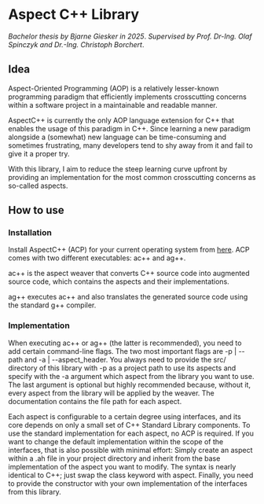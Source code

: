 # Aspect C++ Library

*Bachelor thesis by Bjarne Giesker in 2025*. *Supervised by Prof. Dr-Ing. Olaf Spinczyk and Dr.-Ing. Christoph Borchert*.

## Idea

Aspect-Oriented Programming (AOP) is a relatively lesser-known programming paradigm that efficiently implements crosscutting concerns within a software project in a maintainable and readable manner.

AspectC++ is currently the only AOP language extension for C++ that enables the usage of this paradigm in C++. Since learning a new paradigm alongside a (somewhat) new language can be time-consuming and sometimes frustrating, many developers tend to shy away from it and fail to give it a proper try.

With this library, I aim to reduce the steep learning curve upfront by providing an implementation for the most common crosscutting concerns as so-called aspects.

## How to use

### Installation

Install AspectC++ (ACP) for your current operating system from [here](https://www.aspectc.org/Download.php). ACP comes with two different executables: ac++ and ag++.

ac++ is the aspect weaver that converts C++ source code into augmented source code, which contains the aspects and their implementations.

ag++ executes ac++ and also translates the generated source code using the standard g++ compiler.

### Implementation

When executing ac++ or ag++ (the latter is recommended), you need to add certain command-line flags. The two most important flags are -p | --path and -a | --aspect_header. You always need to provide the src/ directory of this library with -p as a project path to use its aspects and specify with the -a argument which aspect from the library you want to use. The last argument is optional but highly recommended because, without it, every aspect from the library will be applied by the weaver. The documentation contains the file path for each aspect.

Each aspect is configurable to a certain degree using interfaces, and its core depends on only a small set of C++ Standard Library components. To use the standard implementation for each aspect, no ACP is required. If you want to change the default implementation within the scope of the interfaces, that is also possible with minimal effort: Simply create an aspect within a .ah file in your project directory and inherit from the base implementation of the aspect you want to modify. The syntax is nearly identical to C++; just swap the class keyword with aspect. Finally, you need to provide the constructor with your own implementation of the interfaces from this library.
